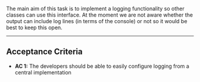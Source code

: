 The main aim of this task is to implement a logging functionality so other classes can use this interface. At the moment we are not aware whether the output can include log lines (in terms of the console) or not so it would be best to keep this open.

---
## Acceptance Criteria
- **AC 1:** The developers should be able to easily configure logging from a central implementation